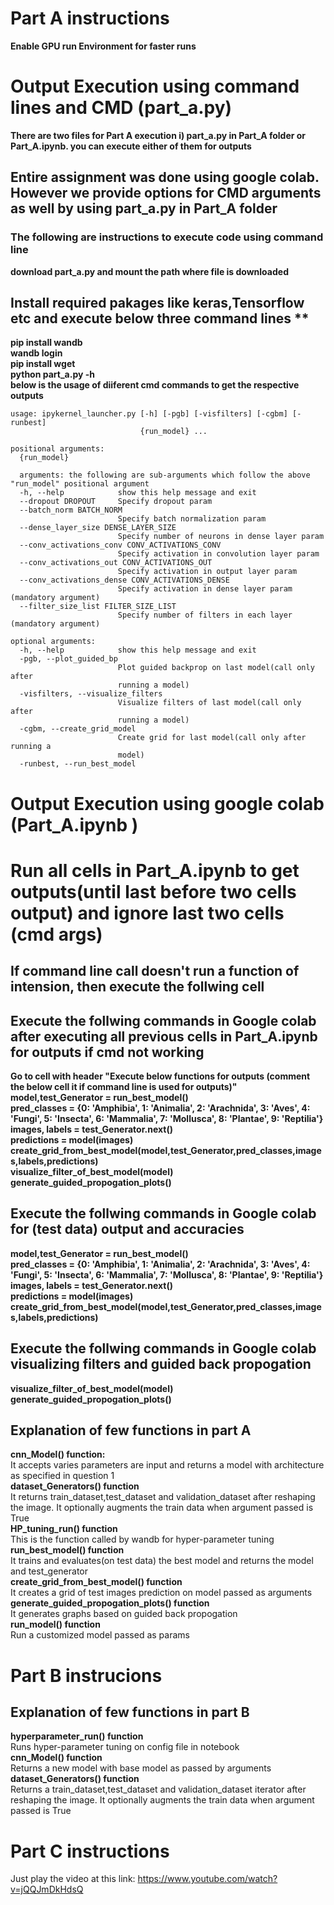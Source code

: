 
# Part A instructions  
**Enable GPU run Environment for faster runs**
# Output Execution using command lines and CMD (part_a.py)
**There are two files for Part A execution i) part_a.py in Part_A folder or  Part_A.ipynb. you can execute either of them for outputs**
## Entire assignment was done using google colab. However we provide options for CMD arguments as well by using part_a.py in Part_A folder
  
### The following are instructions to execute code using command line  
**download part_a.py and mount the path where file is downloaded**<br />
## Install required pakages like keras,Tensorflow etc and  execute below three command lines **<br />
**pip install wandb**<br />
**wandb login**<br />
**pip install wget**<br />
**python part_a.py -h**<br />
**below is the usage of diiferent cmd commands to get the respective outputs**<br />
```
usage: ipykernel_launcher.py [-h] [-pgb] [-visfilters] [-cgbm] [-runbest]
                             {run_model} ...

positional arguments:
  {run_model}
  
  arguments: the following are sub-arguments which follow the above "run_model" positional argument
  -h, --help            show this help message and exit
  --dropout DROPOUT     Specify dropout param
  --batch_norm BATCH_NORM
                        Specify batch normalization param
  --dense_layer_size DENSE_LAYER_SIZE
                        Specify number of neurons in dense layer param
  --conv_activations_conv CONV_ACTIVATIONS_CONV
                        Specify activation in convolution layer param
  --conv_activations_out CONV_ACTIVATIONS_OUT
                        Specify activation in output layer param
  --conv_activations_dense CONV_ACTIVATIONS_DENSE
                        Specify activation in dense layer param (mandatory argument)
  --filter_size_list FILTER_SIZE_LIST
                        Specify number of filters in each layer (mandatory argument)

optional arguments:
  -h, --help            show this help message and exit
  -pgb, --plot_guided_bp
                        Plot guided backprop on last model(call only after
                        running a model)
  -visfilters, --visualize_filters
                        Visualize filters of last model(call only after
                        running a model)
  -cgbm, --create_grid_model
                        Create grid for last model(call only after running a
                        model)
  -runbest, --run_best_model     
  ```
  # Output Execution using google colab (Part_A.ipynb )
  # Run all cells in Part_A.ipynb to get outputs(until last before two cells output) and ignore last two cells (cmd args)
  ## If command line call doesn't run a function of intension, then execute the follwing cell
  ## Execute the follwing commands in Google colab after executing all previous cells in Part_A.ipynb  for outputs if cmd not working
  **Go to cell with header "Execute below functions for outputs (comment the below cell it if command line is used for outputs)"**
**model,test_Generator = run_best_model()**<br />
**pred_classes = {0: 'Amphibia', 1: 'Animalia', 2: 'Arachnida', 3: 'Aves', 4: 'Fungi', 5: 'Insecta', 6: 'Mammalia', 7: 'Mollusca', 8: 'Plantae', 9: 'Reptilia'}**<br/>
**images, labels = test_Generator.next()**<br />
**predictions = model(images)**<br />
**create_grid_from_best_model(model,test_Generator,pred_classes,images,labels,predictions)**<br />
**visualize_filter_of_best_model(model)**<br />
**generate_guided_propogation_plots()**<br />
   ## Execute the follwing commands in Google colab for (test data) output and accuracies
   **model,test_Generator = run_best_model()**<br />
**pred_classes = {0: 'Amphibia', 1: 'Animalia', 2: 'Arachnida', 3: 'Aves', 4: 'Fungi', 5: 'Insecta', 6: 'Mammalia', 7: 'Mollusca', 8: 'Plantae', 9: 'Reptilia'}**<br/>
**images, labels = test_Generator.next()**<br />
**predictions = model(images)**<br />
   **create_grid_from_best_model(model,test_Generator,pred_classes,images,labels,predictions)**<br />
   ## Execute the follwing commands in Google colab visualizing filters and guided back propogation
**visualize_filter_of_best_model(model)**<br />
**generate_guided_propogation_plots()**<br />
  ## Explanation of few functions in part A
  **cnn_Model() function:**   
  It accepts varies parameters are input and returns a model with architecture as specified in question 1   
  **dataset_Generators() function**    
  It returns train_dataset,test_dataset and validation_dataset after reshaping the image. It optionally augments the train data when argument passed is True   
  **HP_tuning_run() function**     
  This is the function called by wandb for hyper-parameter tuning   
  **run_best_model() function**   
  It trains and evaluates(on test data) the best model and returns the model and test_generator   
  **create_grid_from_best_model() function**   
  It creates a grid of test images prediction on model passed as arguments   
  **generate_guided_propogation_plots() function**   
  It generates graphs based on guided back propogation   
  **run_model() function**    
  Run a customized model passed as params   
  
  
  
  
  # Part B instrucions     
  ## Explanation of few functions in part B     
  **hyperparameter_run() function**   
  Runs hyper-parameter tuning on config file in notebook   
  **cnn_Model() function**     
  Returns a new model with base model as passed by arguments    
  **dataset_Generators() function**     
  Returns a train_dataset,test_dataset and validation_dataset iterator after reshaping the image. It optionally augments the train data when argument passed is True  
  
  # Part C instructions   
  
  Just play the video at this link: https://www.youtube.com/watch?v=jQQJmDkHdsQ  
